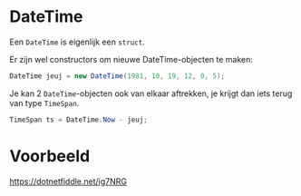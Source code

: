 # DateTime

Een `DateTime` is eigenlijk een `struct`.

Er zijn wel constructors om nieuwe DateTime-objecten te maken:

```cs
DateTime jeuj = new DateTime(1981, 10, 19, 12, 0, 5);
```

Je kan 2 `DateTime`-objecten ook van elkaar aftrekken,
je krijgt dan iets terug van type `TimeSpan`.

```cs
TimeSpan ts = DateTime.Now - jeuj;
```

# Voorbeeld

https://dotnetfiddle.net/ig7NRG
